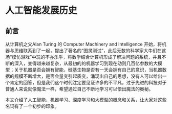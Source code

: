# 人工智能发展历史

## 前言

从计算机之父Alan Turing 的 Computer Machinery and Intelligence 开始，将机器与思维联系到了一起，提出了著名的“图灵测试”，此后无数的科学家大牛们在这场“模仿游戏”中玩的不亦乐乎，将数学结合计算机形成了解决问题的系统，并且不断的深入，变得越来越复杂，从最初的的机器学习到现在动则几百亿参数的大模型；关于机器是否会拥有智能，硅基生物是否有一天会拥有自己的意识，当机器数据的规模不断增大，是否会量变引起质变，涌现出自己的思想，没有人可以给出一个肯定的回答，但是我们这个时代注定要见证许多的不平凡，过于先进的科技对于普通人来说就像魔法一样，希望通过自己不断地学习可以悟出魔法的奥秘。

本文介绍了人工智能、机器学习、深度学习和大模型的概念和关系，让大家对这些名词有了一个初步的印象。
